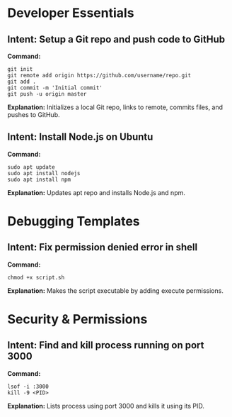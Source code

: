 # Developer Essentials

## Intent: Setup a Git repo and push code to GitHub
**Command:**
```
git init
git remote add origin https://github.com/username/repo.git
git add .
git commit -m 'Initial commit'
git push -u origin master
```
**Explanation:** Initializes a local Git repo, links to remote, commits files, and pushes to GitHub.

## Intent: Install Node.js on Ubuntu
**Command:**
```
sudo apt update
sudo apt install nodejs
sudo apt install npm
```
**Explanation:** Updates apt repo and installs Node.js and npm.

# Debugging Templates

## Intent: Fix permission denied error in shell
**Command:**
```
chmod +x script.sh
```
**Explanation:** Makes the script executable by adding execute permissions.

# Security & Permissions

## Intent: Find and kill process running on port 3000
**Command:**
```
lsof -i :3000
kill -9 <PID>
```
**Explanation:** Lists process using port 3000 and kills it using its PID.

